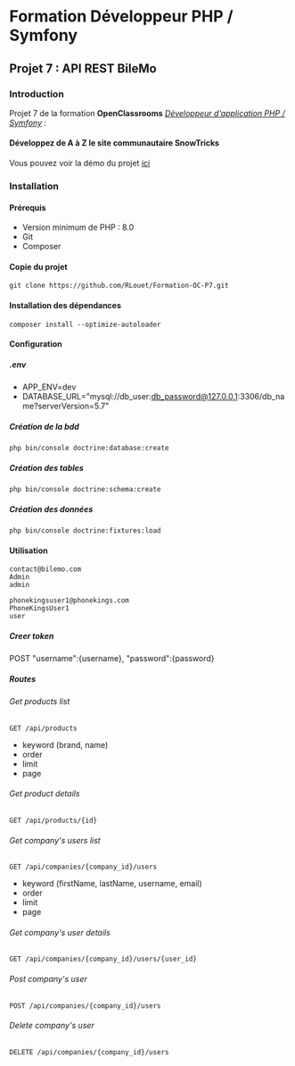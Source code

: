 # Formation Développeur PHP / Symfony
## Projet 7 : API REST BileMo

### Introduction
Projet 7 de la formation **OpenClassrooms** [*Développeur d'application PHP / Symfony*](https://openclassrooms.com/fr/paths/59-developpeur-dapplication-php-symfony) :

#### Développez de A à Z le site communautaire SnowTricks

Vous pouvez voir la démo du projet [ici](https://snowtricks.romainlouet.fr/)

### Installation

#### Prérequis
*   Version minimum de PHP : 8.0
*   Git
*   Composer

#### Copie du projet
`git clone https://github.com/RLouet/Formation-OC-P7.git`

#### Installation des dépendances
`composer install --optimize-autoloader`

#### Configuration
##### .env
*   APP_ENV=dev
*   DATABASE_URL="mysql://db_user:db_password@127.0.0.1:3306/db_name?serverVersion=5.7"
##### Création de la bdd
    php bin/console doctrine:database:create
##### Création des tables
    php bin/console doctrine:schema:create
##### Création des données
    php bin/console doctrine:fixtures:load
#### Utilisation
    contact@bilemo.com
    Admin
    admin

    phonekingsuser1@phonekings.com
    PhoneKingsUser1
    user

##### Creer token
POST "username":{username}, "password":{password}
##### Routes
###### Get products list
    GET /api/products
*   keyword (brand, name)
*   order
*   limit
*   page
###### Get product details
    GET /api/products/{id}
###### Get company's users list
    GET /api/companies/{company_id}/users
*   keyword (firstName, lastName, username, email)
*   order
*   limit
*   page
###### Get company's user details
    GET /api/companies/{company_id}/users/{user_id}
###### Post company's user
    POST /api/companies/{company_id}/users
###### Delete company's user
    DELETE /api/companies/{company_id}/users
